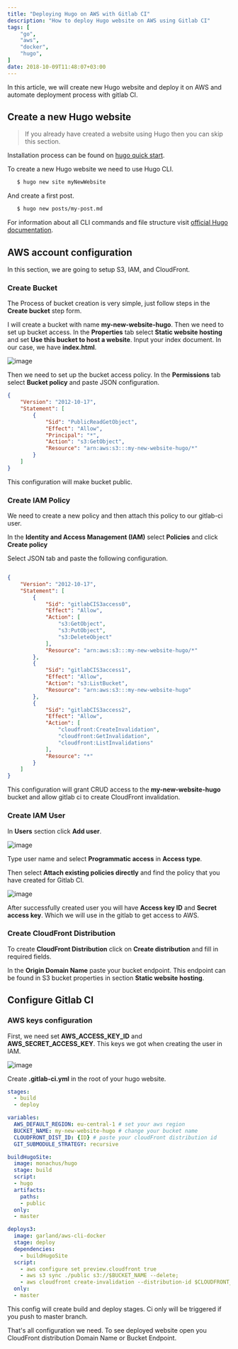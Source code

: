 ```yaml
---
title: "Deploying Hugo on AWS with Gitlab CI"
description: "How to deploy Hugo website on AWS using Gitlab CI"
tags: [
    "go",
    "aws",
    "docker",
    "hugo",
]
date: 2018-10-09T11:48:07+03:00
---
```


In this article, we will create new Hugo website and deploy it on AWS and automate deployment process with gitlab CI.

## Create a new Hugo website

> If you already have created a website using Hugo then you can skip this section.

Installation process can be found on [hugo quick start](https://gohugo.io/getting-started/quick-start/).

To create a new Hugo website we need to use Hugo CLI.

```bash
   $ hugo new site myNewWebsite
```

And create a first post.
```bash
   $ hugo new posts/my-post.md
```

For information about all CLI commands and file structure visit [official Hugo documentation](https://gohugo.io/documentation/).

## AWS account configuration

In this section, we are going to setup S3, IAM, and CloudFront.

### Create Bucket
 
The Process of bucket creation is very simple, just follow steps in the **Create bucket** step form.

I will create a bucket with name **my-new-website-hugo**. Then we need to set up bucket access. In the **Properties** tab select **Static website hosting** and set **Use this bucket to host a website**. Input your index document. In our case, we have **index.html**.

![image](/img/blog/hugo-on-aws-with-gitlab-ci/S3_bucket-setup.jpg)

Then we need to set up the bucket access policy. In the **Permissions** tab select **Bucket policy** and paste JSON configuration.

```json
{
    "Version": "2012-10-17",
    "Statement": [
        {
            "Sid": "PublicReadGetObject",
            "Effect": "Allow",
            "Principal": "*",
            "Action": "s3:GetObject",
            "Resource": "arn:aws:s3:::my-new-website-hugo/*"
        }
    ]
}
```
 
 This configuration will make bucket public.

### Create IAM Policy

We need to create a new policy and then attach this policy to our gitlab-ci user.

In the **Identity and Access Management (IAM)** select **Policies** and click **Create 
policy**

Select JSON tab and paste the following configuration.

```json

{
    "Version": "2012-10-17",
    "Statement": [
        {
            "Sid": "gitlabCIS3access0",
            "Effect": "Allow",
            "Action": [
                "s3:GetObject",
                "s3:PutObject",
                "s3:DeleteObject"
            ],
            "Resource": "arn:aws:s3:::my-new-website-hugo/*"
        },
        {
            "Sid": "gitlabCIS3access1",
            "Effect": "Allow",
            "Action": "s3:ListBucket",
            "Resource": "arn:aws:s3:::my-new-website-hugo"
        },
        {
            "Sid": "gitlabCIS3access2",
            "Effect": "Allow",
            "Action": [
                "cloudfront:CreateInvalidation",
                "cloudfront:GetInvalidation",
                "cloudfront:ListInvalidations"
            ],
            "Resource": "*"
        }
    ]
}

```

This configuration will grant CRUD access to the **my-new-website-hugo** bucket and allow gitlab ci to create CloudFront invalidation.

### Create IAM User

In **Users** section click **Add user**.

![image](/img/blog/hugo-on-aws-with-gitlab-ci/IAM_Management_Console.jpg)

Type user name and select **Programmatic access** in **Access type**.

Then select **Attach existing policies directly** and find the policy that you have created for Gitlab CI.

![image](/img/blog/hugo-on-aws-with-gitlab-ci/IAM_add-user.jpg)

After successfully created user you will have **Access key ID** and **Secret access key**. Which we will use in the gitlab to get access to AWS.

### Create CloudFront Distribution

To create **CloudFront Distribution** click on **Create distribution** and fill in required fields.

In the **Origin Domain Name** paste your bucket endpoint. This endpoint can be found in S3 bucket properties in section **Static website hosting**.

## Configure Gitlab CI

### AWS keys configuration

First, we need set **AWS_ACCESS_KEY_ID** and **AWS_SECRET_ACCESS_KEY**. This keys we got when creating the user in IAM.

![image](/img/blog/hugo-on-aws-with-gitlab-ci/gitlab-ci-vars.jpg)

Create **.gitlab-ci.yml** in the root of your hugo website.

```yaml
stages:
  - build
  - deploy

variables:
  AWS_DEFAULT_REGION: eu-central-1 # set your aws region
  BUCKET_NAME: my-new-website-hugo # change your bucket name
  CLOUDFRONT_DIST_ID: {ID} # paste your cloudFront distribution id
  GIT_SUBMODULE_STRATEGY: recursive

buildHugoSite:
  image: monachus/hugo
  stage: build
  script:
  - hugo
  artifacts:
    paths:
    - public
  only:
  - master

deploys3:
  image: garland/aws-cli-docker
  stage: deploy
  dependencies:
    - buildHugoSite
  script:
    - aws configure set preview.cloudfront true
    - aws s3 sync ./public s3://$BUCKET_NAME --delete;
    - aws cloudfront create-invalidation --distribution-id $CLOUDFRONT_DIST_ID  --paths "/*";
  only:
  - master
```

This config will create build and deploy stages. Ci only will be triggered if you push to master branch.

That's all configuration we need. To see deployed website open you CloudFront distribution Domain Name or Bucket Endpoint.                                             